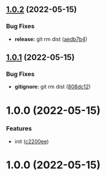 ## [1.0.2](https://github.com/bent10/rcfy/compare/v1.0.1...v1.0.2) (2022-05-15)


### Bug Fixes

* **release:** git rm dist ([aedb7b4](https://github.com/bent10/rcfy/commit/aedb7b498d565288c854b896daf9b52208a50a19))

## [1.0.1](https://github.com/bent10/rcfy/compare/v1.0.0...v1.0.1) (2022-05-15)


### Bug Fixes

* **gitignore:** git rm dist ([808dc12](https://github.com/bent10/rcfy/commit/808dc12cc8e3b42a2bf3f5978f11dbc73804ba7e))

# 1.0.0 (2022-05-15)


### Features

* init ([c2200ee](https://github.com/bent10/rcfy/commit/c2200ee1f636fcfb60a707fabaffa8104963c89c))

# 1.0.0 (2022-05-15)
